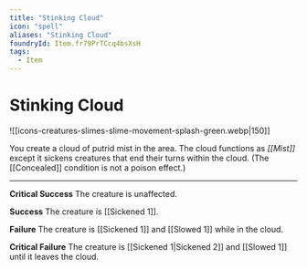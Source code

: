 ```yaml
---
title: "Stinking Cloud"
icon: "spell"
aliases: "Stinking Cloud"
foundryId: Item.fr79PrTCcq4bsXsH
tags:
  - Item
---
```


# Stinking Cloud
![[icons-creatures-slimes-slime-movement-splash-green.webp|150]]

You create a cloud of putrid mist in the area. The cloud functions as _[[Mist]]_ except it sickens creatures that end their turns within the cloud. (The [[Concealed]] condition is not a poison effect.)

* * *

**Critical Success** The creature is unaffected.

**Success** The creature is [[Sickened 1]].

**Failure** The creature is [[Sickened 1]] and [[Slowed 1]] while in the cloud.

**Critical Failure** The creature is [[Sickened 1|Sickened 2]] and [[Slowed 1]] until it leaves the cloud.

